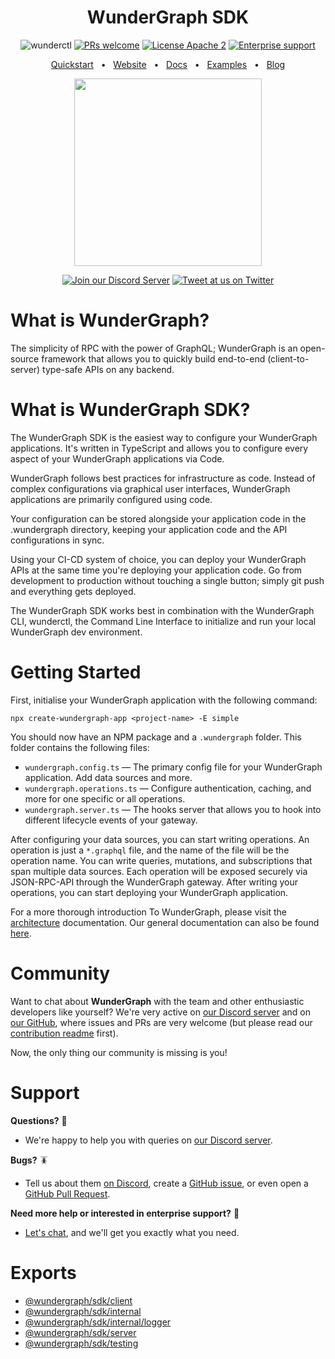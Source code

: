 <div align="center">

  # WunderGraph SDK

  ![wunderctl](https://img.shields.io/npm/v/@wundergraph/sdk.svg)
  [![PRs welcome](https://img.shields.io/badge/PRs-welcome-brightgreen.svg)](https://github.com/wundergraph/wundergraph/blob/main/CONTRIBUTING.md)
  [![License Apache 2](https://img.shields.io/badge/license-Apache%202-blue)](https://github.com/wundergraph/wundergraph/blob/main/LICENSE)
  [![Enterprise support](https://img.shields.io/badge/enterprise-support-indigo.svg)](https://form.typeform.com/to/fuRWxErj?typeform-embed-id=8749569972809419&typeform-embed=popup-blank&typeform-source=wundergraph.com&typeform-medium=embed-sdk&typeform-medium-version=next)

  [Quickstart](https://docs.wundergraph.com/getting-started)
  <span>&nbsp;&nbsp;•&nbsp;&nbsp;</span>
  [Website](https://wundergraph.com/)
  <span>&nbsp;&nbsp;•&nbsp;&nbsp;</span>
  [Docs](https://docs.wundergraph.com/docs)
  <span>&nbsp;&nbsp;•&nbsp;&nbsp;</span>
  [Examples](https://docs.wundergraph.com/docs/examples)
  <span>&nbsp;&nbsp;•&nbsp;&nbsp;</span>
  [Blog](https://wundergraph.com/blog)
  
  [<img height="300" width="300" src="https://user-images.githubusercontent.com/47415099/214915738-fd34d2ab-7549-4a60-bbdb-ab9f30145341.png">](https://wundergraph.com/)
 
 
  [![Join our Discord Server](https://img.shields.io/badge/Discord-chat%20with%20us-%235865F2?style=flat&logo=discord&logoColor=%23fff)](https://discord.com/invite/Jjmc8TC)
  [![Tweet at us on Twitter](https://img.shields.io/badge/Twitter-tweet%20at%20us-1da1f2?style=flat&logo=twitter&logoColor=%23fff)](https://twitter.com/wundergraphcom)


</div>

# What is WunderGraph?

The simplicity of RPC with the power of GraphQL; WunderGraph is an open-source framework that allows you to
quickly build end-to-end (client-to-server) type-safe APIs on any backend.

# What is WunderGraph SDK?

The WunderGraph SDK is the easiest way to configure your WunderGraph applications.
It's written in TypeScript and allows you to configure every aspect of your WunderGraph applications via Code.

WunderGraph follows best practices for infrastructure as code.
Instead of complex configurations via graphical user interfaces, WunderGraph applications are primarily configured using code.

Your configuration can be stored alongside your application code in the .wundergraph directory, keeping your application code and the API configurations in sync.

Using your CI-CD system of choice, you can deploy your WunderGraph APIs at the same time you're deploying your application code.
Go from development to production without touching a single button; simply git push and everything gets deployed.

The WunderGraph SDK works best in combination with the WunderGraph CLI, wunderctl, the Command Line Interface to initialize and run your local WunderGraph dev environment.

# Getting Started

First, initialise your WunderGraph application with the following command:

```shell
npx create-wundergraph-app <project-name> -E simple
```

You should now have an NPM package and a `.wundergraph` folder. This folder contains the following files:

- `wundergraph.config.ts` — The primary config file for your WunderGraph application. Add data sources and more.
- `wundergraph.operations.ts` — Configure authentication, caching, and more for one specific or all operations.
- `wundergraph.server.ts` — The hooks server that allows you to hook into different lifecycle events of your gateway.

After configuring your data sources, you can start writing operations.
An operation is just a `*.graphql` file, and the name of the file will be the operation name.
You can write queries, mutations, and subscriptions that span multiple data sources.
Each operation will be exposed securely via JSON-RPC-API through the WunderGraph gateway.
After writing your operations, you can start deploying your WunderGraph application.

For a more thorough introduction To WunderGraph, please visit the [architecture](./docs/architecture) documentation.
Our general documentation can also be found [here](https://docs.wundergraph.com/docs).

# Community

Want to chat about **WunderGraph** with the team and other enthusiastic developers like yourself?
We're very active on [our Discord server](https://discord.com/invite/Jjmc8TC)
and on [our GitHub](https://github.com/wundergraph/wundergraph/), where issues and PRs are very welcome
(but please read our [contribution readme](https://github.com/wundergraph/wundergraph/blob/main/CONTRIBUTING.md) first).

Now, the only thing our community is missing is you!

# Support

**Questions?** 🙋

- We're happy to help you with queries on [our Discord server](https://discord.com/invite/Jjmc8TC).

**Bugs?** 🪳

- Tell us about them [on Discord](https://discord.com/invite/Jjmc8TC),
  create a [GitHub issue](https://github.com/wundergraph/wundergraph/issues),
  or even open a [GitHub Pull Request](https://github.com/wundergraph/wundergraph/pulls).

**Need more help or interested in enterprise support?** 🤔

- [Let's chat](https://form.typeform.com/to/fuRWxErj?typeform-embed-id=8749569972809419&typeform-embed=popup-blank&typeform-source=wundergraph.com&typeform-medium=embed-sdk&typeform-medium-version=next),
  and we'll get you exactly what you need.

# Exports

- [@wundergraph/sdk/client](https://github.com/wundergraph/wundergraph/tree/main/packages/sdk/src/client)
- [@wundergraph/sdk/internal](https://github.com/wundergraph/wundergraph/tree/main/packages/sdk/src/internal)
- [@wundergraph/sdk/internal/logger](https://github.com/wundergraph/wundergraph/tree/main/packages/sdk/src/logger)
- [@wundergraph/sdk/server](https://github.com/wundergraph/wundergraph/tree/main/packages/sdk/src/server)
- [@wundergraph/sdk/testing](https://github.com/wundergraph/wundergraph/tree/main/packages/sdk/src/testing)
